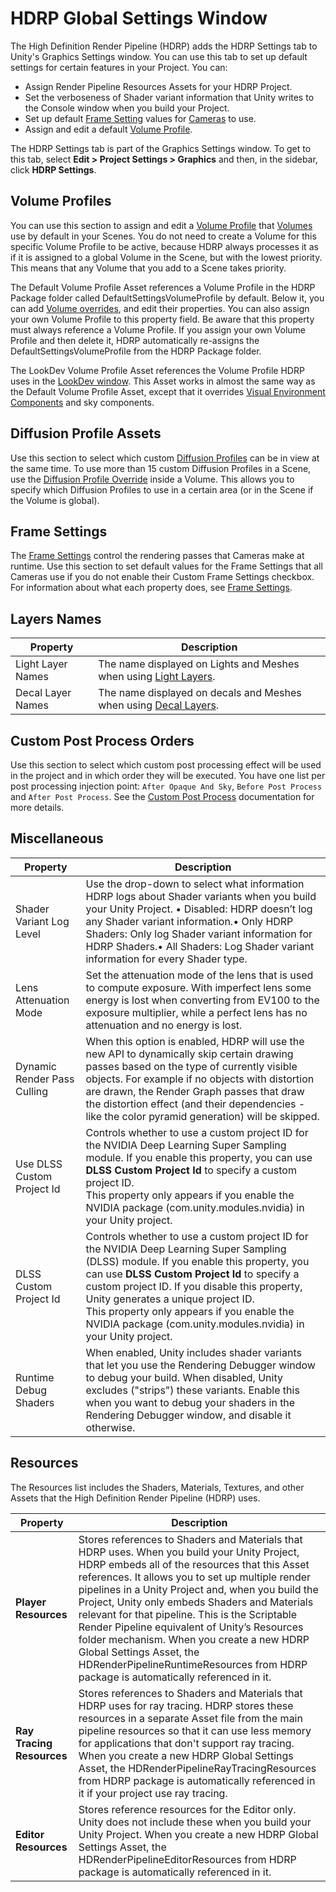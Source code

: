 # HDRP Global Settings Window

The High Definition Render Pipeline (HDRP) adds the HDRP Settings tab to Unity's Graphics Settings window. You can use this tab to set up default settings for certain features in your Project. You can:

- Assign Render Pipeline Resources Assets for your HDRP Project.
- Set the verboseness of Shader variant information that Unity writes to the Console window when you build your Project.
- Set up default [Frame Setting](Frame-Settings.md) values for [Cameras](HDRP-Camera.md) to use.
- Assign and edit a default [Volume Profile](Volume-Profile.md).

The HDRP Settings tab is part of the Graphics Settings window. To get to this tab, select **Edit > Project Settings > Graphics** and then, in the sidebar, click **HDRP Settings**.

## Volume Profiles

You can use this section to assign and edit a [Volume Profile](Volume-Profile.md) that [Volumes](Volumes.md) use by default in your Scenes. You do not need to create a Volume for this specific Volume Profile to be active, because HDRP always processes it as if it is assigned to a global Volume in the Scene, but with the lowest priority. This means that any Volume that you add to a Scene takes priority.

The Default Volume Profile Asset references a Volume Profile in the HDRP Package folder called DefaultSettingsVolumeProfile by default. Below it, you can add [Volume overrides](Volume-Components.md), and edit their properties. You can also assign your own Volume Profile to this property field. Be aware that this property must always reference a Volume Profile. If you assign your own Volume Profile and then delete it, HDRP automatically re-assigns the DefaultSettingsVolumeProfile from the HDRP Package folder.

The LookDev Volume Profile Asset references the Volume Profile HDRP uses in the [LookDev window](Look-Dev.md). This Asset works in almost the same way as the Default Volume Profile Asset, except that it overrides [Visual Environment Components](Override-Visual-Environment.md) and sky components.

## Diffusion Profile Assets

Use this section to select which custom [Diffusion Profiles](Diffusion-Profile.md) can be in view at the same time. To use more than 15 custom Diffusion Profiles in a Scene, use the [Diffusion Profile Override](Override-Diffusion-Profile.md) inside a Volume. This allows you to specify which Diffusion Profiles to use in a certain area (or in the Scene if the Volume is global).

## Frame Settings

The [Frame Settings](Frame-Settings.md) control the rendering passes that Cameras make at runtime. Use this section to set default values for the Frame Settings that all Cameras use if you do not enable their Custom Frame Settings checkbox. For information about what each property does, see [Frame Settings](Frame-Settings.md).

## Layers Names

| **Property**              | **Description**                                              |
| --------------------------| ------------------------------------------------------------ |
| Light Layer Names                     | The name displayed on Lights and Meshes when using [Light Layers](Light-Layers.md). |
| Decal Layer Names                     | The name displayed on decals and Meshes when using [Decal Layers](Decal.md). |

## Custom Post Process Orders

Use this section to select which custom post processing effect will be used in the project and in which order they will be executed.
You have one list per post processing injection point: `After Opaque And Sky`, `Before Post Process` and `After Post Process`. See the [Custom Post Process](Custom-Post-Process.md) documentation for more details.

## Miscellaneous

| **Property**              | **Description**                                              |
| --------------------------| ------------------------------------------------------------ |
| Shader Variant Log Level              | Use the drop-down to select what information HDRP logs about Shader variants when you build your Unity Project. • Disabled: HDRP doesn’t log any Shader variant information.• Only HDRP Shaders: Only log Shader variant information for HDRP Shaders.• All Shaders: Log Shader variant information for every Shader type. |
| Lens Attenuation Mode                 | Set the attenuation mode of the lens that is used to compute exposure. With imperfect lens some energy is lost when converting from EV100 to the exposure multiplier, while a perfect lens has no attenuation and no energy is lost. |
| Dynamic Render Pass Culling           | When this option is enabled, HDRP will use the new API to dynamically skip certain drawing passes based on the type of currently visible objects. For example if no objects with distortion are drawn, the Render Graph passes that draw the distortion effect (and their dependencies - like the color pyramid generation) will be skipped.
| Use DLSS Custom Project Id            | Controls whether to use a custom project ID for the NVIDIA Deep Learning Super Sampling module. If you enable this property, you can use **DLSS Custom Project Id** to specify a custom project ID.<br/>This property only appears if you enable the NVIDIA package (com.unity.modules.nvidia) in your Unity project. |
| DLSS Custom Project Id                | Controls whether to use a custom project ID for the NVIDIA Deep Learning Super Sampling (DLSS) module. If you enable this property, you can use **DLSS Custom Project Id** to specify a custom project ID. If you disable this property, Unity generates a unique project ID. <br/>This property only appears if you enable the NVIDIA package (com.unity.modules.nvidia) in your Unity project. |
| Runtime Debug Shaders                 | When enabled, Unity includes shader variants that let you use the Rendering Debugger window to debug your build. When disabled, Unity excludes ("strips") these variants. Enable this when you want to debug your shaders in the Rendering Debugger window, and disable it otherwise. |

## Resources

The Resources list includes the Shaders, Materials, Textures, and other Assets that the High Definition Render Pipeline (HDRP) uses.

| **Property**              | **Description**                                              |
| ------------------------- | ------------------------------------------------------------ |
| **Player Resources**      | Stores references to Shaders and Materials that HDRP uses. When you build your Unity Project, HDRP embeds all of the resources that this Asset references. It allows you to set up multiple render pipelines in a Unity Project and, when you build the Project, Unity only embeds Shaders and Materials relevant for that pipeline. This is the Scriptable Render Pipeline equivalent of Unity’s Resources folder mechanism. When you create a new HDRP Global Settings Asset, the HDRenderPipelineRuntimeResources from HDRP package is automatically referenced in it. |
| **Ray Tracing Resources** | Stores references to Shaders and Materials that HDRP uses for ray tracing. HDRP stores these resources in a separate Asset file from the main pipeline resources so that it can use less memory for applications that don't support ray tracing. When you create a new HDRP Global Settings Asset, the HDRenderPipelineRayTracingResources from HDRP package is automatically referenced in it if your project use ray tracing. |
| **Editor Resources**      | Stores reference resources for the Editor only. Unity does not include these when you build your Unity Project. When you create a new HDRP Global Settings Asset, the HDRenderPipelineEditorResources from HDRP package is automatically referenced in it. |
